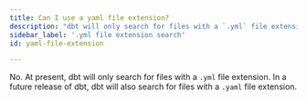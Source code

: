 ```yaml
---
title: Can I use a yaml file extension?
description: "dbt will only search for files with a `.yml` file extension"
sidebar_label: '.yml file extension search'
id: yaml-file-extension

---
```


No. At present, dbt will only search for files with a `.yml` file extension. In a future release of dbt, dbt will also search for files with a `.yaml` file extension.

